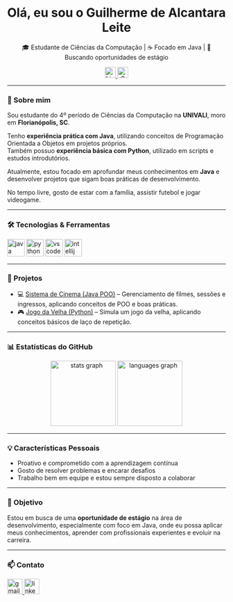 <div align="center">
  <h1>Olá, eu sou o Guilherme de Alcantara Leite</h1>
  <p>🎓 Estudante de Ciências da Computação | ☕ Focado em Java | 🚀 Buscando oportunidades de estágio</p>

  <a href="https://www.linkedin.com/in/guilherme-alcantara-990277353/" target="_blank">
    <img src="https://img.shields.io/static/v1?message=LinkedIn&logo=linkedin&label=&color=0077B5&logoColor=white&labelColor=&style=for-the-badge" height="25" alt="LinkedIn logo" />
  </a>
  <a href="mailto:guialladdin@gmail.com" target="_blank">
    <img src="https://img.shields.io/static/v1?message=Gmail&logo=gmail&label=&color=D14836&logoColor=white&labelColor=&style=for-the-badge" height="25" alt="Gmail logo" />
  </a>
</div>

---

### 📌 Sobre mim

Sou estudante do 4º período de Ciências da Computação na **UNIVALI**, moro em **Florianópolis, SC**.

Tenho **experiência prática com Java**, utilizando conceitos de Programação Orientada a Objetos em projetos próprios.  
Também possuo **experiência básica com Python**, utilizado em scripts e estudos introdutórios.

Atualmente, estou focado em aprofundar meus conhecimentos em **Java** e desenvolver projetos que sigam boas práticas de desenvolvimento.

No tempo livre, gosto de estar com a família, assistir futebol e jogar videogame.

---

### 🛠 Tecnologias & Ferramentas

<div>
  <img src="https://cdn.jsdelivr.net/gh/devicons/devicon/icons/java/java-original-wordmark.svg" height="40" alt="java logo"/>
  <img src="https://cdn.jsdelivr.net/gh/devicons/devicon/icons/python/python-original.svg" height="40" alt="python logo"/>
  <img src="https://cdn.jsdelivr.net/gh/devicons/devicon/icons/vscode/vscode-original.svg" height="40" alt="vscode logo"/>
  <img src="https://cdn.jsdelivr.net/gh/devicons/devicon/icons/intellij/intellij-original.svg" height="40" alt="intellij logo"/>
</div>

---

### 🚀 Projetos

- 💻 [Sistema de Cinema (Java POO)](https://github.com/guilhermedalcantara/Sistema-de-Cinema) – Gerenciamento de filmes, sessões e ingressos, aplicando conceitos de POO e boas práticas.
- 🎮 [Jogo da Velha (Python)](https://github.com/guilhermedalcantara/Jogo-da-Velha) – Simula um jogo da velha, aplicando conceitos básicos de laço de repetição.

---

### 📊 Estatísticas do GitHub

<div align="center">
  <img src="https://github-readme-stats.vercel.app/api?username=guilhermedalcantara&show_icons=true&include_all_commits=true&count_private=true&theme=tokyonight" height="150" alt="stats graph"/>
  <img src="https://github-readme-stats.vercel.app/api/top-langs?username=guilhermedalcantara&layout=compact&theme=tokyonight" height="150" alt="languages graph"/>
</div>

---

### 💡 Características Pessoais

- Proativo e comprometido com a aprendizagem contínua
- Gosto de resolver problemas e encarar desafios
- Trabalho bem em equipe e estou sempre disposto a colaborar

---

### 🎯 Objetivo

Estou em busca de uma **oportunidade de estágio** na área de desenvolvimento, especialmente com foco em Java, onde eu possa aplicar meus conhecimentos, aprender com profissionais experientes e evoluir na carreira.

---

### 📫 Contato

<div>
  <a href="mailto:guialladdin@gmail.com" target="_blank">
    <img src="https://img.shields.io/static/v1?message=Gmail&logo=gmail&label=&color=D14836&logoColor=white&labelColor=&style=for-the-badge" height="35" alt="gmail logo" />
  </a>
  <a href="https://www.linkedin.com/in/guilherme-alcantara-990277353/" target="_blank">
    <img src="https://img.shields.io/static/v1?message=LinkedIn&logo=linkedin&label=&color=0077B5&logoColor=white&labelColor=&style=for-the-badge" height="35" alt="linkedin logo" />
  </a>
</div>
